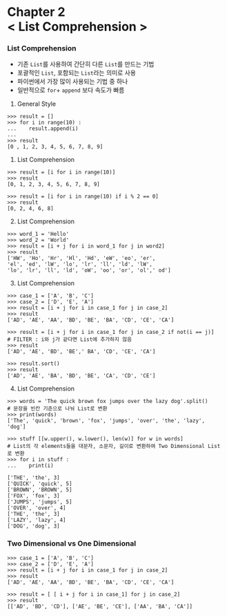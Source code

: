 Chapter 2<br/>
< List Comprehension >
=====================


### List Comprehension
- 기존 `List`를 사용하여 간단히 다른 `List`를 만드는 기법
- 포괄적인 `List`, 포함되는 `List`라는 의미로 사용
- 파이썬에서 가장 많이 사용되는 기법 중 하나
- 일반적으로 `for`+ `append` 보다 속도가 빠름


1. General Style

```
>>> result = []
>>> for i in range(10) :
...    result.append(i)
...
>>> result
[0 , 1, 2, 3, 4, 5, 6, 7, 8, 9]        
```

1. List Comprehension

```
>>> result = [i for i in range(10)]
>>> result
[0, 1, 2, 3, 4, 5, 6, 7, 8, 9]

>>> result = [i for i in range(10) if i % 2 == 0]
>>> result
[0, 2, 4, 6, 8]
```

2. List Comprehension

```
>>> word_1 = 'Hello'
>>> word_2 = 'World'
>>> result = [i + j for i in word_1 for j in word2]
>>> result
['HW', 'Ho', 'Hr', 'Hl', 'Hd', 'eW', 'eo', 'er',
'el', 'ed', 'lW', 'lo', 'lr', 'll', 'ld', 'lW',
'lo', 'lr', 'll', 'ld', 'oW', 'oo', 'or', 'ol',' od']
```

3. List Comprehension

```
>>> case_1 = ['A', 'B', 'C']
>>> case_2 = ['D', 'E', 'A']
>>> result = [i + j for i in case_1 for j in case_2]
>>> result
['AD', 'AE', 'AA', 'BD', 'BE', 'BA', 'CD', 'CE', 'CA']

>>> result = [i + j for i in case_1 for j in case_2 if not(i == j)]
# FILTER : i와 j가 같다면 List에 추가하지 않음
>>> result
['AD', 'AE', 'BD', 'BE',' BA', 'CD', 'CE', 'CA']

>>> result.sort()
>>> result
['AD', 'AE', 'BA', 'BD', 'BE', 'CA', 'CD', 'CE']
```

4. List Comprehension

```
>>> words = 'The quick brown fox jumps over the lazy dog'.split()
# 문장을 빈칸 기준으로 나눠 List로 변환
>>> print(words)
['The', 'quick', 'brown', 'fox', 'jumps', 'over', 'the', 'lazy', 'dog']

>>> stuff [[w.upper(), w.lower(), len(w)] for w in words]
# List의 각 elements들을 대문자, 소문자, 길이로 변환하여 Two Dimensional List로 변환
>>> for i in stuff :
...    print(i)

['THE', 'the', 3]
['QUICK', 'quick', 5]
['BROWN', 'BROWN', 5]
['FOX', 'fox', 3]
['JUMPS', 'jumps', 5]
['OVER', 'over', 4]
['THE', 'the', 3]
['LAZY', 'lazy', 4]
['DOG', 'dog', 3]        
```


### Two Dimensional vs One Dimensional

```
>>> case_1 = ['A', 'B', 'C']
>>> case_2 = ['D', 'E', 'A']
>>> result = [i + j for i in case_1 for j in case_2]
>>> result
['AD', 'AE', 'AA', 'BD', 'BE', 'BA', 'CD', 'CE', 'CA']

>>> result = [ [ i + j for i in case_1] for j in case_2]
>>> result
[['AD', 'BD', 'CD'], ['AE', 'BE', 'CE'], ['AA', 'BA', 'CA']]
```
